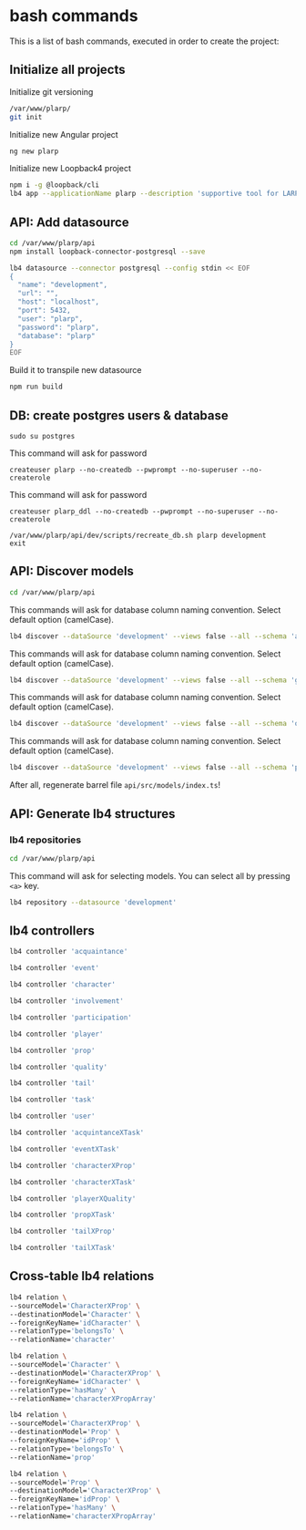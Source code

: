 # bash commands

This is a list of bash commands, executed in order to create the project:

## Initialize all projects

Initialize git versioning

```bash
/var/www/plarp/
git init
```

Initialize new Angular project 

```bash
ng new plarp
```

Initialize new Loopback4 project

```bash
npm i -g @loopback/cli
lb4 app --applicationName plarp --description 'supportive tool for LARP organisers' --outdir api --yes plarp
```

## API: Add datasource

```bash
cd /var/www/plarp/api
npm install loopback-connector-postgresql --save
```

```bash
lb4 datasource --connector postgresql --config stdin << EOF
{
  "name": "development",
  "url": "",
  "host": "localhost",
  "port": 5432,
  "user": "plarp",
  "password": "plarp",
  "database": "plarp"
}
EOF
```

Build it to transpile new datasource

```bash
npm run build
```

## DB: create postgres users & database

```shell
sudo su postgres
```

This command will ask for password

```shell
createuser plarp --no-createdb --pwprompt --no-superuser --no-createrole
```

This command will ask for password

```shell
createuser plarp_ddl --no-createdb --pwprompt --no-superuser --no-createrole
```

```shell
/var/www/plarp/api/dev/scripts/recreate_db.sh plarp development
exit
```

## API: Discover models

```bash
cd /var/www/plarp/api
```

This commands will ask for database column naming convention. Select default option (camelCase).

```bash
lb4 discover --dataSource 'development' --views false --all --schema 'application'
```

This commands will ask for database column naming convention. Select default option (camelCase).

```bash
lb4 discover --dataSource 'development' --views false --all --schema 'game'
```

This commands will ask for database column naming convention. Select default option (camelCase).

```bash
lb4 discover --dataSource 'development' --views false --all --schema 'organizing'
```

This commands will ask for database column naming convention. Select default option (camelCase).

```bash
lb4 discover --dataSource 'development' --views false --all --schema 'player'
```

After all, regenerate barrel file `api/src/models/index.ts`!

## API: Generate lb4 structures

### lb4 repositories
```bash
cd /var/www/plarp/api
```

This command will ask for selecting models. You can select all by pressing `<a>` key.

```bash
lb4 repository --datasource 'development'
```

## lb4 controllers

```bash
lb4 controller 'acquaintance'
```

```bash
lb4 controller 'event'
```

```bash
lb4 controller 'character'
```

```bash
lb4 controller 'involvement'
```

```bash
lb4 controller 'participation'
```

```bash
lb4 controller 'player'
```

```bash
lb4 controller 'prop'
```

```bash
lb4 controller 'quality'
```

```bash
lb4 controller 'tail'
```

```bash
lb4 controller 'task'
```

```bash
lb4 controller 'user'
```

```bash
lb4 controller 'acquintanceXTask'
```

```bash
lb4 controller 'eventXTask'
```

```bash
lb4 controller 'characterXProp'
```

```bash
lb4 controller 'characterXTask'
```

```bash
lb4 controller 'playerXQuality'
```

```bash
lb4 controller 'propXTask'
```

```bash
lb4 controller 'tailXProp'
```

```bash
lb4 controller 'tailXTask'
```

## Cross-table lb4 relations

```bash
lb4 relation \
--sourceModel='CharacterXProp' \
--destinationModel='Character' \
--foreignKeyName='idCharacter' \
--relationType='belongsTo' \
--relationName='character'
```

```bash
lb4 relation \
--sourceModel='Character' \
--destinationModel='CharacterXProp' \
--foreignKeyName='idCharacter' \
--relationType='hasMany' \
--relationName='characterXPropArray'
```

```bash
lb4 relation \
--sourceModel='CharacterXProp' \
--destinationModel='Prop' \
--foreignKeyName='idProp' \
--relationType='belongsTo' \
--relationName='prop'
```

```bash
lb4 relation \
--sourceModel='Prop' \
--destinationModel='CharacterXProp' \
--foreignKeyName='idProp' \
--relationType='hasMany' \
--relationName='characterXPropArray'
```
